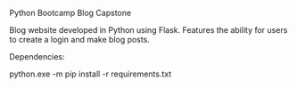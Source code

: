 Python Bootcamp Blog Capstone

Blog website developed in Python using Flask. Features the ability for users to create a login and make blog posts.

Dependencies:

python.exe -m pip install -r requirements.txt
